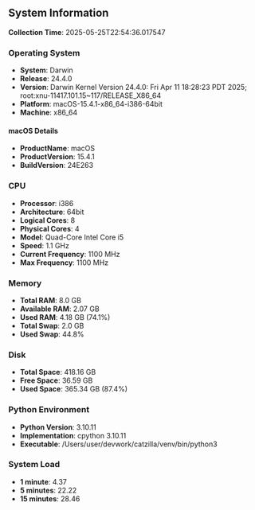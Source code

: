 ## System Information

**Collection Time**: 2025-05-25T22:54:36.017547

### Operating System
- **System**: Darwin
- **Release**: 24.4.0
- **Version**: Darwin Kernel Version 24.4.0: Fri Apr 11 18:28:23 PDT 2025; root:xnu-11417.101.15~117/RELEASE_X86_64
- **Platform**: macOS-15.4.1-x86_64-i386-64bit
- **Machine**: x86_64

#### macOS Details
- **ProductName**: macOS
- **ProductVersion**: 15.4.1
- **BuildVersion**: 24E263

### CPU
- **Processor**: i386
- **Architecture**: 64bit
- **Logical Cores**: 8
- **Physical Cores**: 4
- **Model**: Quad-Core Intel Core i5
- **Speed**: 1.1 GHz
- **Current Frequency**: 1100 MHz
- **Max Frequency**: 1100 MHz

### Memory
- **Total RAM**: 8.0 GB
- **Available RAM**: 2.07 GB
- **Used RAM**: 4.18 GB (74.1%)
- **Total Swap**: 2.0 GB
- **Used Swap**: 44.8%

### Disk
- **Total Space**: 418.16 GB
- **Free Space**: 36.59 GB
- **Used Space**: 365.34 GB (87.4%)

### Python Environment
- **Python Version**: 3.10.11
- **Implementation**: cpython 3.10.11
- **Executable**: /Users/user/devwork/catzilla/venv/bin/python3

### System Load
- **1 minute**: 4.37
- **5 minutes**: 22.22
- **15 minutes**: 28.46
